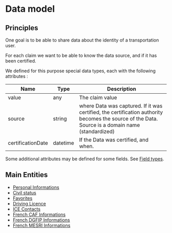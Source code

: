 Data model
==========


Principles
----------

One goal is to be able to share data about the identity of
a transportation user.

For each claim we want to be able to know the data source, and
if it has been certified.

We defined for this purpose special data types, each with the following 
attributes :

| Name              | Type       | Description
| ------------------|------------|---------------------------------
| value             | any        | The claim value
| source            | string     | where Data was captured. If it was certified, the certification authority becomes the source of the Data. Source is a domain name (standardized)
| certificationDate | datetime   | If the Data was certified, and when.

Some additional attributes may be defined for some fields. See
[Field types](field-types.md).


Main Entities
-------------

- [Personal Informations](personal-informations.md)
- [Civil status](civil-status.md)
- [Favorites](favorites.md)
- [Driving Licence](driving-licence.md)
- [ICE Contacts](in-case-of-emergency-contacts.md)
- [French CAF Informations](fr-caf-informations.md)
- [French DGFIP Informations](fr-dgfip-informations.md)
- [French MESRI Informations](fr-mesri-informations.md)


